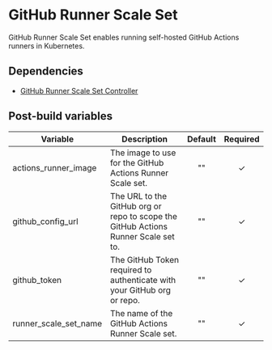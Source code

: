 # GitHub Runner Scale Set

GitHub Runner Scale Set enables running self-hosted GitHub Actions runners in Kubernetes.

## Dependencies

- [GitHub Runner Scale Set Controller](../gha-runner-scale-set-controller/README.md)

## Post-build variables

| Variable              | Description                                                                        | Default | Required |
| --------------------- | ---------------------------------------------------------------------------------- | :-----: | :------: |
| actions_runner_image  | The image to use for the GitHub Actions Runner Scale set.                          |   ""    |    ✓     |
| github_config_url     | The URL to the GitHub org or repo to scope the GitHub Actions Runner Scale set to. |   ""    |    ✓     |
| github_token          | The GitHub Token required to authenticate with your GitHub org or repo.            |   ""    |    ✓     |
| runner_scale_set_name | The name of the GitHub Actions Runner Scale set.                                   |   ""    |    ✓     |
